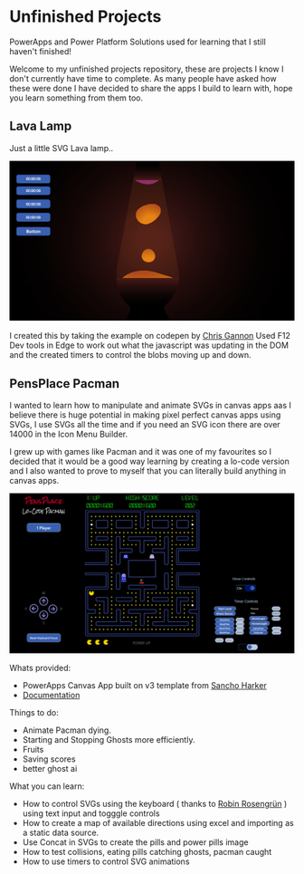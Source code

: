 # Unfinished Projects

PowerApps and Power Platform Solutions used for learning that I still haven't finished!

Welcome to my unfinished projects repository, these are projects I know I don't currently have time to complete. As many people have asked how these were done I have decided to share the apps I build to learn with, hope you learn something from them too.

## Lava Lamp

Just a little SVG Lava lamp..

![Lava Lamp](assets/lavalamp.gif)

I created this by taking the example on codepen by [Chris Gannon](https://codepen.io/chrisgannon/pen/QjKXXe)
Used F12 Dev tools in Edge to work out what the javascript was updating in the DOM and the created timers to control the blobs moving up and down.
## PensPlace Pacman

I wanted to learn how to manipulate and animate SVGs in canvas apps aas I believe there is huge potential in making pixel perfect canvas apps using SVGs, I use SVGs all the time and if you need an SVG icon there are over 14000 in the Icon Menu Builder.

I grew up with games like Pacman and it was one of my favourites so I decided that it would be a good way learning by creating a lo-code version and I also wanted to prove to myself that you can literally build anything in canvas apps.

![Pacman](assets/Pacman.png)

Whats provided:
- PowerApps Canvas App built on v3 template from [Sancho Harker](https://twitter.com/iAm_ManCat)
- [Documentation](Pacman/PensPlace%20Pacman-doc.md)

Things to do:

- Animate Pacman dying.
- Starting and Stopping Ghosts more efficiently.
- Fruits
- Saving scores
- better ghost ai

What you can learn:

- How to control SVGs using the keyboard ( thanks to [Robin Rosengrün](https://twitter.com/power_r2) ) using text input and togggle controls
- How to create a map of available directions using excel and importing as a static data source.
- Use Concat in SVGs to create the pills and power pills image
- How to test collisions, eating pills catching ghosts, pacman caught
- How to use timers to control SVG animations